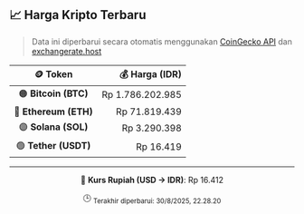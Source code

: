 

<!-- HARGA_KRIPTO -->
## 📈 Harga Kripto Terbaru

> Data ini diperbarui secara otomatis menggunakan [CoinGecko API](https://www.coingecko.com/) dan [exchangerate.host](https://exchangerate.host/)

<div align="center">

| 🪙 Token | 💰 Harga (IDR) |
|:------:|---------------:|
| 🟠 **Bitcoin (BTC)**   | Rp 1.786.202.985 |
| 🔵 **Ethereum (ETH)**  | Rp 71.819.439 |
| 🟣 **Solana (SOL)**    | Rp 3.290.398 |
| 🟢 **Tether (USDT)**   | Rp 16.419 |

---

💱 **Kurs Rupiah (USD → IDR)**: Rp 16.412

🕒 <sub>Terakhir diperbarui: 30/8/2025, 22.28.20</sub>

</div>
<!-- /HARGA_KRIPTO -->